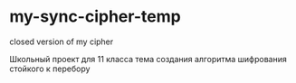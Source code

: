 # my-sync-cipher-temp
closed version of my cipher

Школьный проект для 11 класса
тема создания алгоритма шифрования стойкого к перебору

